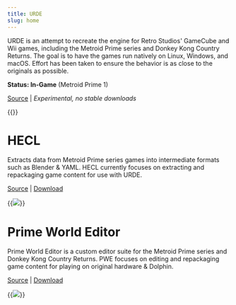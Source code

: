 ```yaml
---
title: URDE
slug: home
---
```


URDE is an attempt to recreate the engine for Retro Studios' GameCube and Wii games, including the Metroid Prime series and Donkey Kong Country Returns. The goal is to have the games run natively on Linux, Windows, and macOS. Effort has been taken to ensure the behavior is as close to the originals as possible.

**Status: In-Game** (Metroid Prime 1)

[Source](https://github.com/AxioDL/urde) | *Experimental, no stable downloads*

{{<youtube uMwqpL2_-LY>}}

# HECL

Extracts data from Metroid Prime series games into intermediate formats such as Blender & YAML. HECL currently focuses on extracting and repackaging game content for use with URDE.

[Source](https://github.com/AxioDL/hecl) | [Download](https://releases.axiodl.com/dev/)

{{<image src="hecl.png" resize="x400 jpg #292a2d" position="center">}}

# Prime World Editor

Prime World Editor is a custom editor suite for the Metroid Prime series and Donkey Kong Country Returns. PWE focuses on editing and repackaging game content for playing on original hardware & Dolphin.

[Source](https://github.com/AxioDL/PrimeWorldEditor) | [Download](https://github.com/AxioDL/PrimeWorldEditor/releases/latest)

{{<image src="pwe.png" resize="x400 jpg #292a2d" position="center">}}
